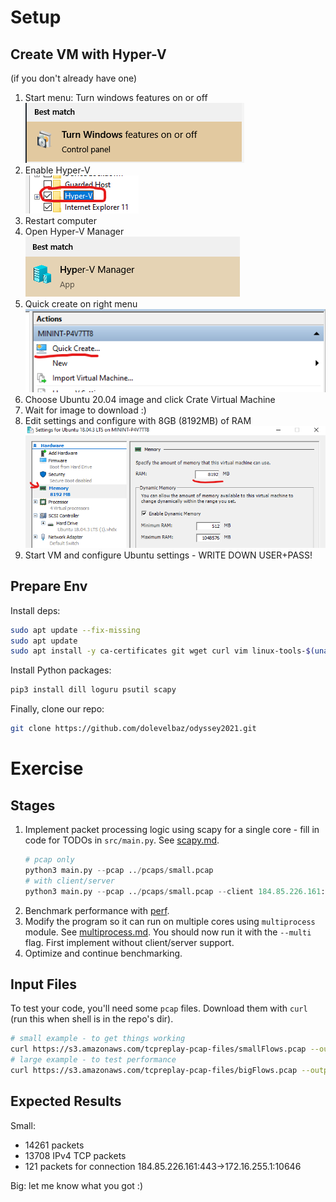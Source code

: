 # Setup
## Create VM with Hyper-V
(if you don't already have one)
1. Start menu: Turn windows features on or off  
![](images/1-features.png)
2. Enable Hyper-V  
![](images/2-hyperv.png)
3. Restart computer
4. Open Hyper-V Manager  
![](images/4-manager.png)
5. Quick create on right menu  
![](images/5-create.png)
6. Choose Ubuntu 20.04 image and click Crate Virtual Machine
7. Wait for image to download :)
8. Edit settings and configure with 8GB (8192MB) of RAM  
![](images/8-ram.png)
9. Start VM and configure Ubuntu settings - WRITE DOWN USER+PASS!

## Prepare Env
Install deps:
```bash
sudo apt update --fix-missing
sudo apt update
sudo apt install -y ca-certificates git wget curl vim linux-tools-$(uname -r) linux-tools-generic
```

Install Python packages:
```bash
pip3 install dill loguru psutil scapy
```

Finally, clone our repo:
```bash
git clone https://github.com/dolevelbaz/odyssey2021.git
```

# Exercise
## Stages
1. Implement packet processing logic using scapy for a single core - fill in code for TODOs in `src/main.py`. See [scapy.md](docs/scapy.md).
    ```python
    # pcap only
    python3 main.py --pcap ../pcaps/small.pcap
    # with client/server
    python3 main.py --pcap ../pcaps/small.pcap --client 184.85.226.161:443 --server 172.16.255.1:10646
    ```
2. Benchmark performance with [perf](docs/perf.md).
3. Modify the program so it can run on multiple cores using `multiprocess` module. See [multiprocess.md](docs/multiprocess.md). You should now run it with the `--multi` flag. First implement without client/server support.
4. Optimize and continue benchmarking.


## Input Files
To test your code, you'll need some `pcap` files. Download them with `curl` (run this when shell is in the repo's dir).
```bash
# small example - to get things working
curl https://s3.amazonaws.com/tcpreplay-pcap-files/smallFlows.pcap --output pcaps/small.pcap
# large example - to test performance
curl https://s3.amazonaws.com/tcpreplay-pcap-files/bigFlows.pcap --output pcaps/big.pcap
```

## Expected Results
Small:
* 14261 packets
* 13708 IPv4 TCP packets
* 121 packets for connection 184.85.226.161:443->172.16.255.1:10646

Big: let me know what you got :)
